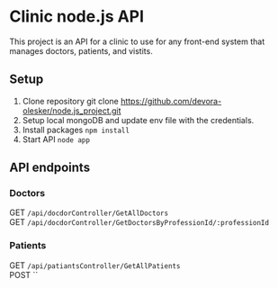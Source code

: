 # Clinic node.js API
This project is an API for a clinic to use for any front-end system that manages doctors, patients, and vistits.

## Setup
1. Clone repository git clone https://github.com/devora-olesker/node.js_project.git
2. Setup local mongoDB and update env file with the credentials.
3. Install packages `npm install`
4. Start API `node app`

## API endpoints
### Doctors
GET `/api/docdorController/GetAllDoctors` </br>
GET `/api/docdorController/GetDoctorsByProfessionId/:professionId` </br>

### Patients
GET `/api/patiantsController/GetAllPatients` </br>
POST ``

